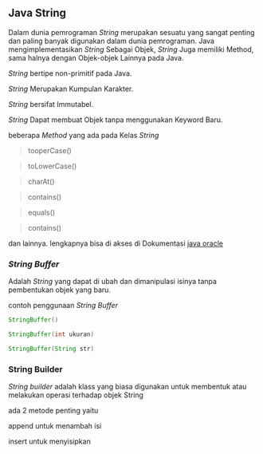 ## Java String

Dalam dunia pemrograman *String* merupakan sesuatu yang sangat penting dan paling banyak digunakan dalam dunia pemrograman. Java mengimplementasikan *String* Sebagai Objek, *String* Juga memiliki Method, sama halnya dengan Objek-objek Lainnya pada Java.

*String* bertipe non-primitif pada Java.

*String* Merupakan Kumpulan Karakter.

*String* bersifat Immutabel.

*String* Dapat membuat Objek tanpa menggunakan Keyword Baru.

beberapa *Method* yang ada pada Kelas *String*

> tooperCase()

> toLowerCase()

> charAt()

> contains()

> equals()

> contains()

dan lainnya. lengkapnya bisa di akses di Dokumentasi [java oracle](https://docs.oracle.com/en/java/javase/17/docs/api/java.base/java/lang/String.html)


### *String Buffer*

Adalah *String* yang dapat di ubah dan dimanipulasi isinya tanpa pembentukan objek yang baru.

contoh penggunaan *String Buffer*

```java
StringBuffer()

StringBuffer(int ukuran)

StringBuffer(String str)
```

### String Builder

*String builder* adalah klass yang biasa digunakan  untuk membentuk atau melakukan operasi terhadap objek String


ada 2 metode penting yaitu


append untuk menambah isi

insert untuk menyisipkan